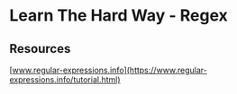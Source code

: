 # Learn The Hard Way - Regex

## Resources
[www.regular-expressions.info](https://www.regular-expressions.info/tutorial.html)
